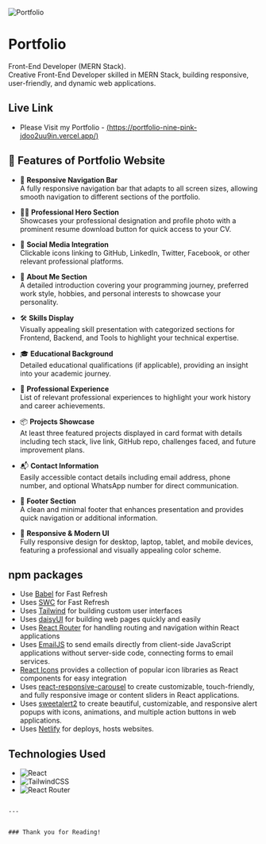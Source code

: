 ![Portfolio]((https://i.ibb.co/xqd1pF5V/Screenshot-2025-10-08-200209.png))

# Portfolio 

Front-End Developer (MERN Stack).   
Creative Front-End Developer skilled in MERN Stack, building responsive, user-friendly, and dynamic web applications.

## Live Link

- Please Visit my Portfolio -  [(https://portfolio-nine-pink-jdoo2uu9in.vercel.app/) ](https://portfolio-nine-pink-jdoo2uu9in.vercel.app/)

## 🌟 Features of Portfolio Website

- 📂 **Responsive Navigation Bar**  
A fully responsive navigation bar that adapts to all screen sizes, allowing smooth navigation to different sections of the portfolio.

- 👨‍💻 **Professional Hero Section**  
Showcases your professional designation and profile photo with a prominent resume download button for quick access to your CV.

- 🔗 **Social Media Integration**  
Clickable icons linking to GitHub, LinkedIn, Twitter, Facebook, or other relevant professional platforms.

- 📖 **About Me Section**  
A detailed introduction covering your programming journey, preferred work style, hobbies, and personal interests to showcase your personality.

- 🛠 **Skills Display**  
Visually appealing skill presentation with categorized sections for Frontend, Backend, and Tools to highlight your technical expertise.

- 🎓 **Educational Background**  
Detailed educational qualifications (if applicable), providing an insight into your academic journey.

- 💼 **Professional Experience**  
List of relevant professional experiences to highlight your work history and career achievements.

- 📦 **Projects Showcase**  
At least three featured projects displayed in card format with details including tech stack, live link, GitHub repo, challenges faced, and future improvement plans.

- 📬 **Contact Information**  
Easily accessible contact details including email address, phone number, and optional WhatsApp number for direct communication.

- 📜 **Footer Section**  
A clean and minimal footer that enhances presentation and provides quick navigation or additional information.

- 📱 **Responsive & Modern UI**  
Fully responsive design for desktop, laptop, tablet, and mobile devices, featuring a professional and visually appealing color scheme.



## npm packages

- Use [Babel](https://babeljs.io/) for Fast Refresh
- Uses [SWC](https://swc.rs/) for Fast Refresh
- Uses [Tailwind](https://tailwindcss.com/) for building custom user interfaces
- Uses [daisyUI](https://daisyui.com/) for building web pages quickly and easily
- Uses [React Router](https://reactrouter.com/) for handling routing and navigation within React applications
- Uses [EmailJS](https://www.emailjs.com/) to send emails directly from client-side JavaScript applications without server-side code, connecting forms to email services.
- [React Icons](https://react-icons.github.io/react-icons/)  provides a collection of popular icon libraries as React components for easy integration
- Uses [react-responsive-carousel](https://www.npmjs.com/package/react-responsive-carousel) to create customizable, touch-friendly, and fully responsive image or content sliders in React applications.
- Uses [sweetalert2](https://sweetalert2.github.io/) to create beautiful, customizable, and responsive alert popups with icons, animations, and multiple action buttons in web applications.
- Uses [Netlify](https://www.netlify.com/) for deploys, hosts websites. 

## Technologies Used

- ![React](https://img.shields.io/badge/React-v19.1.0-155dfc?logo=react&logoColor=%2361DAFB)
- ![TailwindCSS](https://img.shields.io/badge/TailwindCSS-v4.1.11-155dfc?logo=tailwindcss)
- ![React Router](https://img.shields.io/badge/React_Router-v7.6.3-155dfc?logo=reactrouter&logoColor=%23CA4245)


```

---


### Thank you for Reading!
